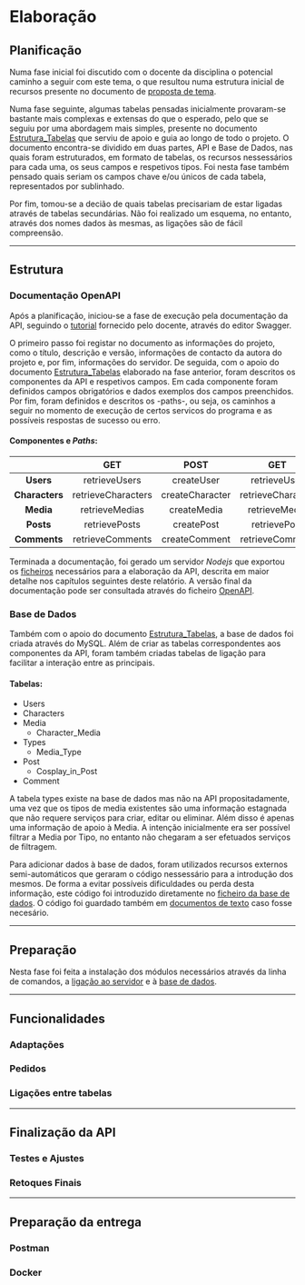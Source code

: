 # Elaboração

## Planificação
Numa fase inicial foi discutido com o docente da disciplina o potencial caminho a seguir com este tema, o que resultou numa estrutura inicial de recursos presente no documento de [proposta de tema](https://github.com/inf24dw1g09/DW-Avaliacao-Final/blob/main/Documentos%20de%20Apoio/DWI_A06927_CamilaOlim_AvaliacaoFinal_Proposta.pdf). 

Numa fase seguinte, algumas tabelas pensadas inicialmente provaram-se bastante mais complexas e extensas do que o esperado, pelo que se seguiu por uma abordagem mais simples, presente no documento [Estrutura_Tabelas](https://github.com/inf24dw1g09/DW-Avaliacao-Final/blob/Parte-2/Documentos%20de%20apoio/Estrutura_Tabelas.pdf) que serviu de apoio e guia ao longo de todo o projeto. O documento encontra-se dividido em duas partes, API e Base de Dados, nas quais foram estruturados, em formato de tabelas, os recursos nessessários para cada uma, os seus campos e respetivos tipos. Foi nesta fase também pensado quais seriam os campos chave e/ou únicos de cada tabela, representados por sublinhado.

Por fim, tomou-se a decião de quais tabelas precisariam de estar ligadas através de tabelas secundárias. Não foi realizado um esquema, no entanto, através dos nomes dados às mesmas, as ligações são de fácil compreensão. 

---

## Estrutura
### Documentação OpenAPI
Após a planificação, iniciou-se a fase de execução pela documentação da API, seguindo o [tutorial](https://moodle.maieutica.pt/pluginfile.php/236631/mod_resource/content/2/INF-DW1-02_OpenAPI3.0.pdf) fornecido pelo docente, através do editor Swagger.

O primeiro passo foi registar no documento as informações do projeto, como o título, descrição e versão, informações de contacto da autora do projeto e, por fim, informações do servidor. De seguida, com o apoio do documento [Estrutura_Tabelas](https://github.com/inf24dw1g09/DW-Avaliacao-Final/blob/Parte-2/Documentos%20de%20apoio/Estrutura_Tabelas.pdf) elaborado na fase anterior, foram descritos os componentes da API e respetivos campos. Em cada componente foram definidos campos obrigatórios e dados exemplos dos campos preenchidos. Por fim, foram definidos e descritos os -paths-, ou seja, os caminhos a seguir no momento de execução de certos servicos do programa e as possíveis respostas de sucesso ou erro.

#### Componentes e _Paths_:  
|  | GET | POST | GET | PUT | DELETE |   
| :----: | :----: | :----: | :----: | :----: | :----: | 
| **Users** | retrieveUsers | createUser | retrieveUser | updateUser | deleteUser |
| **Characters** | retrieveCharacters | createCharacter | retrieveCharacter | updateCharacter | deleteCharacter |
| **Media** | retrieveMedias | createMedia | retrieveMedia | updateMedia | deleteMedia |
| **Posts** | retrievePosts | createPost | retrievePost | updatePost | deletePost |
| **Comments** | retrieveComments | createComment | retrieveComment | updateComment | deleteComment |  

Terminada a documentação, foi gerado um servidor _Nodejs_ que exportou os [ficheiros](https://github.com/inf24dw1g09/DW-Avaliacao-Final/tree/Parte-2/Parte2_%20Ficheiros) necessários para a elaboração da API, descrita em maior detalhe nos capítulos seguintes deste relatório. A versão final da documentação pode ser consultada através do ficheiro [OpenAPI](https://github.com/inf24dw1g09/DW-Avaliacao-Final/blob/Parte-2/Parte2_%20Ficheiros/api/openapi.yaml).

### Base de Dados
Também com o apoio do documento [Estrutura_Tabelas](https://github.com/inf24dw1g09/DW-Avaliacao-Final/blob/Parte-2/Documentos%20de%20apoio/Estrutura_Tabelas.pdf), a base de dados foi criada através do MySQL. Além de criar as tabelas correspondentes aos componentes da API, foram também criadas tabelas de ligação para facilitar a interação entre as principais.  
#### Tabelas:
- Users
- Characters
- Media
  - Character_Media
- Types
  - Media_Type
- Post
  - Cosplay_in_Post
- Comment   

A tabela types existe na base de dados mas não na API propositadamente, uma vez que os tipos de media existentes são uma informação estagnada que não requere serviços para criar, editar ou eliminar. Além disso é apenas uma informação de apoio à Media. A intenção inicialmente era ser possível filtrar a Media por Tipo, no entanto não chegaram a ser efetuados serviços de filtragem.

Para adicionar dados à base de dados, foram utilizados recursos externos semi-automáticos que geraram o código nessessário para a introdução dos mesmos. De forma a evitar possíveis dificuldades ou perda desta informação, este código foi introduzido diretamente no [ficheiro da base de dados](https://github.com/inf24dw1g09/DW-Avaliacao-Final/blob/Parte-2/Parte2_%20Ficheiros/db.sql). O código foi guardado também em [documentos de texto](https://github.com/inf24dw1g09/DW-Avaliacao-Final/tree/Parte-2/Documentos%20de%20apoio/txt%20files) caso fosse necesário. 

---

## Preparação
Nesta fase foi feita a instalação dos módulos necessários através da linha de comandos, a [ligação ao servidor](https://github.com/inf24dw1g09/DW-Avaliacao-Final/blob/Parte-2/Parte2_%20Ficheiros/index.js) e à [base de dados](https://github.com/inf24dw1g09/DW-Avaliacao-Final/blob/Parte-2/Parte2_%20Ficheiros/db.js).

---

## Funcionalidades
### Adaptações
### Pedidos
### Ligações entre tabelas

---

## Finalização da API
### Testes e Ajustes
### Retoques Finais

---

## Preparação da entrega
### Postman
### Docker
